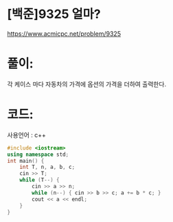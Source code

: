 # [백준]9325 얼마?

https://www.acmicpc.net/problem/9325

# 풀이:

각 케이스 마다 자동차의 가격에 옵션의 가격을 더하여 출력한다.

# **코드:** 

사용언어 : c++
```c++
#include <iostream>
using namespace std;
int main() {
	int T, n, a, b, c;
	cin >> T;
	while (T--) {
		cin >> a >> n;
		while (n--) { cin >> b >> c; a += b * c; }
		cout << a << endl;
	}
}
```

